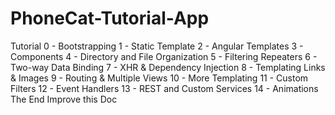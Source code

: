 # PhoneCat-Tutorial-App
Tutorial
0 - Bootstrapping
1 - Static Template
2 - Angular Templates
3 - Components
4 - Directory and File Organization
5 - Filtering Repeaters
6 - Two-way Data Binding
7 - XHR & Dependency Injection
8 - Templating Links & Images
9 - Routing & Multiple Views
10 - More Templating
11 - Custom Filters
12 - Event Handlers
13 - REST and Custom Services
14 - Animations
The End
 Improve this Doc
